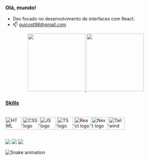 ### Olá, mundo!
- Dev focado no desenvolvimento de interfaces com React.
- 📫 guicost98@gmail.com

 

<div align="center">
  <a href="https://github.com/guicostads">
  <img height="180em" src="https://github-readme-stats.vercel.app/api?username=guicostads&show_icons=true&theme=midnight-purple&include_all_commits=true&count_private=true"/>
  <img height="180em" src="https://github-readme-stats.vercel.app/api/top-langs/?username=guicostads&layout=compact&langs_count=7&theme=midnight-purple"/>
</div>


### Skills
  <div style="display: inline_block"><br>
  <img align="center" alt="HTML logo" height="40" width="50" src="https://cdn.jsdelivr.net/gh/devicons/devicon/icons/html5/html5-original.svg" />
  <img  align="center" alt="CSS logo" height="40" width="50" src="https://cdn.jsdelivr.net/gh/devicons/devicon/icons/css3/css3-original.svg" />
  <img align="center" alt="JS logo" height="40" width="50" src="https://cdn.jsdelivr.net/gh/devicons/devicon/icons/javascript/javascript-original.svg" />
  <img align="center" alt="TS logo" height="40" width="50" src="https://cdn.jsdelivr.net/gh/devicons/devicon/icons/typescript/typescript-original.svg" />
  <img align="center" alt="React logo" height="40" width="50" src="https://cdn.jsdelivr.net/gh/devicons/devicon/icons/react/react-original.svg" />
  <img align="center" alt="Next logo" height="40" width="50" src="https://cdn.jsdelivr.net/gh/devicons/devicon/icons/nextjs/nextjs-original.svg" />
  <img align="center" alt="Tailwind logo" height="40" width="50" src="https://cdn.jsdelivr.net/gh/devicons/devicon/icons/tailwindcss/tailwindcss-plain.svg" />
  </div>
  
 ##
  
  <div> 
  <a href="https://www.instagram.com/_guicostads/" target="_blank"><img src="https://img.shields.io/badge/-Instagram-%23E4405F?style=for-the-badge&logo=instagram&logoColor=white" target="_blank"></a> 
  <a href = "mailto:guicost98@gmail.com"><img src="https://img.shields.io/badge/-Gmail-%23333?style=for-the-badge&logo=gmail&logoColor=white" target="_blank"></a>
  <a href=  "https://www.linkedin.com/in/guilherme-costa-901653189" target="_blank"> <img src="https://img.shields.io/badge/-LinkedIn-%230077B5?style=for-the-badge&logo=linkedin&logoColor=white" target="_blank"> </a> 
 
  ![Snake animation](https://github.com/guicostads/guicostads/blob/output/github-contribution-grid-snake.svg)
 
</div>
